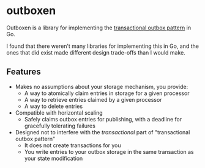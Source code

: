 # outboxen

Outboxen is a library for implementing the [transactional outbox pattern][transactional-outbox-pattern] in Go.

I found that there weren't many libraries for implementing this in Go, and the ones that did exist made
different design trade-offs than I would make.

## Features

* Makes no assumptions about your storage mechanism, you provide:
  * A way to atomically claim entries in storage for a given processor
  * A way to retrieve entries claimed by a given processor
  * A way to delete entries
* Compatible with horizontal scaling
  * Safely claims outbox entries for publishing, with a deadline for gracefully tolerating failures
* Designed not to interfere with the _transactional_ part of "transactional outbox pattern"
  * It does not create transactions for you 
  * You write entries to your outbox storage in the same transaction as your state modification

[transactional-outbox-pattern]: https://microservices.io/patterns/data/transactional-outbox.html
